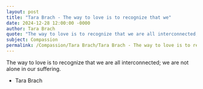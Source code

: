 ```yaml
---
layout: post
title: "Tara Brach - The way to love is to recognize that we"
date: 2024-12-28 12:00:00 -0000
author: Tara Brach
quote: "The way to love is to recognize that we are all interconnected; we are not alone in our suffering."
subject: Compassion
permalink: /Compassion/Tara Brach/Tara Brach - The way to love is to recognize that we
---
```


The way to love is to recognize that we are all interconnected; we are not alone in our suffering.

- Tara Brach
